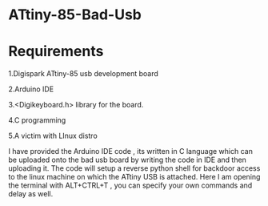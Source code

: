 # ATtiny-85-Bad-Usb

# Requirements 

1.Digispark ATtiny-85 usb development board

2.Arduino IDE

3.<Digikeyboard.h> library for the board.

4.C programming

5.A victim with LInux distro

I have provided the Arduino IDE code , its written in C language which can be uploaded onto the bad usb board by writing the code in IDE and then uploading it. The code will setup a reverse python shell for backdoor access to the linux machine on which the ATtiny USB is attached. Here I am opening the terminal with ALT+CTRL+T , you can specify your own commands and delay as well.


